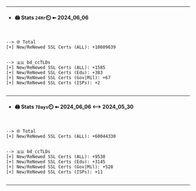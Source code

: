 

---
- #### 🖨️ **Stats** `24Hr`⏲️ ➼ 2024_06_06
```console


--> 🌐 Total
[+] New/ReNewed SSL Certs (ALL): +10609639


--> 🇧🇩 bd_ccTLDs
[+] New/ReNewed SSL Certs (ALL): +1585
[+] New/ReNewed SSL Certs (Edu): +383
[+] New/ReNewed SSL Certs (Gov|Mil): +67
[+] New/ReNewed SSL Certs (ISPs): +2


```

---
- #### 🖨️ **Stats** `7Days`⏲️ ➼ 2024_06_06 <--> 2024_05_30
```console


--> 🌐 Total
[+] New/ReNewed SSL Certs (ALL): +60044330


--> 🇧🇩 bd_ccTLDs
[+] New/ReNewed SSL Certs (ALL): +9538
[+] New/ReNewed SSL Certs (Edu): +3145
[+] New/ReNewed SSL Certs (Gov|Mil): +528
[+] New/ReNewed SSL Certs (ISPs): +11


```

---

